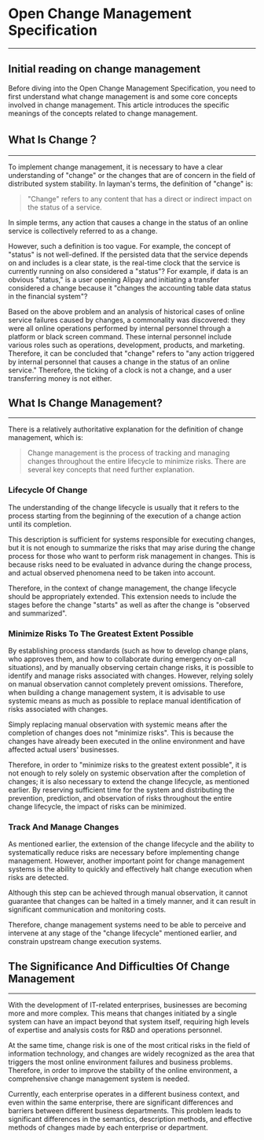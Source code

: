 # Open Change Management Specification

---
## Initial reading on change management



Before diving into the Open Change Management Specification, you need to first understand what change management is and some core concepts involved in change management. This article introduces the specific meanings of the concepts related to change management.

## What Is Change？

---


To implement change management, it is necessary to have a clear understanding of "change" or the changes that are of concern in the field of distributed system stability. In layman's terms, the definition of "change" is:
> "Change" refers to any content that has a direct or indirect impact on the status of a service.

In simple terms, any action that causes a change in the status of an online service is collectively referred to as a change.

However, such a definition is too vague. For example, the concept of "status" is not well-defined. If the persisted data that the service depends on and includes is a clear state, is the real-time clock that the service is currently running on also considered a "status"? For example, if data is an obvious "status," is a user opening Alipay and initiating a transfer considered a change because it "changes the accounting table data status in the financial system"?

Based on the above problem and an analysis of historical cases of online service failures caused by changes, a commonality was discovered: they were all online operations performed by internal personnel through a platform or black screen command. These internal personnel include various roles such as operations, development, products, and marketing. Therefore, it can be concluded that "change" refers to "any action triggered by internal personnel that causes a change in the status of an online service." Therefore, the ticking of a clock is not a change, and a user transferring money is not either.

## What Is Change Management?

--- 

There is a relatively authoritative explanation for the definition of change management, which is:

> Change management is the process of tracking and managing changes throughout the entire lifecycle to minimize risks. There are several key concepts that need further explanation.

### Lifecycle Of Change

The understanding of the change lifecycle is usually that it refers to the process starting from the beginning of the execution of a change action until its completion.

This description is sufficient for systems responsible for executing changes, but it is not enough to summarize the risks that may arise during the change process for those who want to perform risk management in changes. This is because risks need to be evaluated in advance during the change process, and actual observed phenomena need to be taken into account.

Therefore, in the context of change management, the change lifecycle should be appropriately extended. This extension needs to include the stages before the change "starts" as well as after the change is "observed and summarized".

### Minimize Risks To The Greatest Extent Possible

By establishing process standards (such as how to develop change plans, who approves them, and how to collaborate during emergency on-call situations), and by manually observing certain change risks, it is possible to identify and manage risks associated with changes. However, relying solely on manual observation cannot completely prevent omissions. Therefore, when building a change management system, it is advisable to use systemic means as much as possible to replace manual identification of risks associated with changes.

Simply replacing manual observation with systemic means after the completion of changes does not "minimize risks". This is because the changes have already been executed in the online environment and have affected actual users' businesses.

Therefore, in order to "minimize risks to the greatest extent possible", it is not enough to rely solely on systemic observation after the completion of changes; it is also necessary to extend the change lifecycle, as mentioned earlier. By reserving sufficient time for the system and distributing the prevention, prediction, and observation of risks throughout the entire change lifecycle, the impact of risks can be minimized.


### Track And Manage Changes

As mentioned earlier, the extension of the change lifecycle and the ability to systematically reduce risks are necessary before implementing change management. However, another important point for change management systems is the ability to quickly and effectively halt change execution when risks are detected.

Although this step can be achieved through manual observation, it cannot guarantee that changes can be halted in a timely manner, and it can result in significant communication and monitoring costs.

Therefore, change management systems need to be able to perceive and intervene at any stage of the "change lifecycle" mentioned earlier, and constrain upstream change execution systems.


## The Significance And Difficulties Of Change Management

---

With the development of IT-related enterprises, businesses are becoming more and more complex. This means that changes initiated by a single system can have an impact beyond that system itself, requiring high levels of expertise and analysis costs for R&D and operations personnel.

At the same time, change risk is one of the most critical risks in the field of information technology, and changes are widely recognized as the area that triggers the most online environment failures and business problems. Therefore, in order to improve the stability of the online environment, a comprehensive change management system is needed.

Currently, each enterprise operates in a different business context, and even within the same enterprise, there are significant differences and barriers between different business departments. This problem leads to significant differences in the semantics, description methods, and effective methods of changes made by each enterprise or department.

